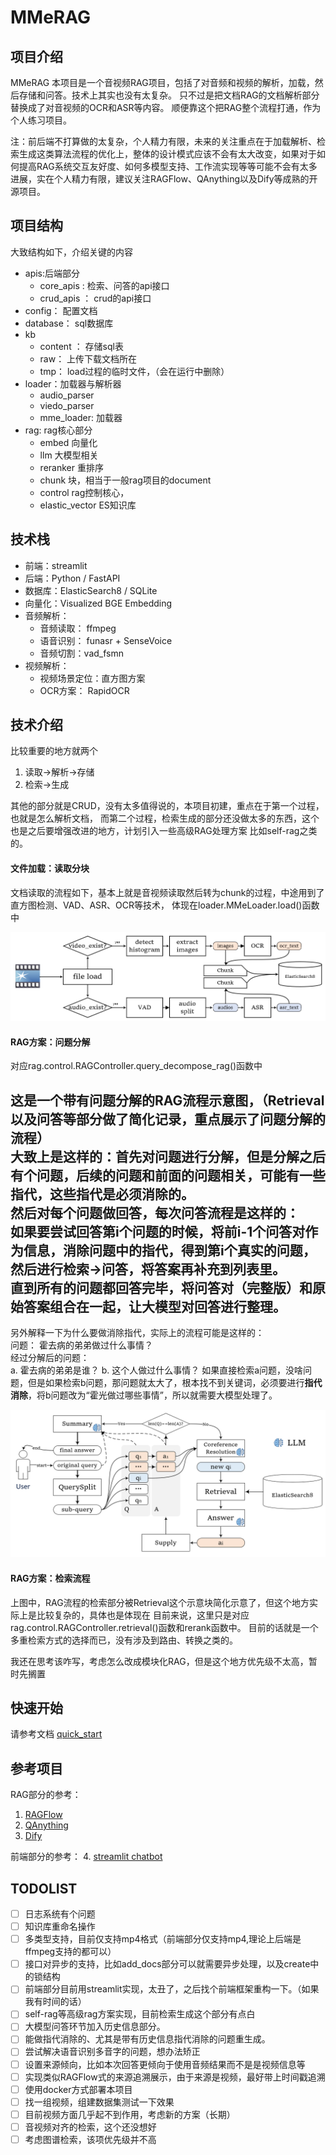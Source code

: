 # MMeRAG

## 项目介绍
MMeRAG
本项目是一个音视频RAG项目，包括了对音频和视频的解析，加载，然后存储和问答。技术上其实也没有太复杂。
只不过是把文档RAG的文档解析部分替换成了对音视频的OCR和ASR等内容。
顺便靠这个把RAG整个流程打通，作为个人练习项目。

注：前后端不打算做的太复杂，个人精力有限，未来的关注重点在于加载解析、检索生成这类算法流程的优化上，整体的设计模式应该不会有太大改变，如果对于如何提高RAG系统交互友好度、如何多模型支持、工作流实现等等可能不会有太多进展，实在个人精力有限，建议关注RAGFlow、QAnything以及Dify等成熟的开源项目。

## 项目结构

大致结构如下，介绍关键的内容
- apis:后端部分
  - core_apis : 检索、问答的api接口
  - crud_apis ： crud的api接口
- config： 配置文档
- database： sql数据库
- kb
  - content ： 存储sql表
  - raw： 上传下载文档所在
  - tmp： load过程的临时文件，（会在运行中删除）
- loader：加载器与解析器
  - audio_parser
  - viedo_parser
  - mme_loader: 加载器
- rag:   rag核心部分
  - embed 向量化
  - llm 大模型相关
  - reranker  重排序
  - chunk    块，相当于一般rag项目的document
  - control  rag控制核心，
  - elastic_vector   ES知识库

## 技术栈
- 前端：streamlit
- 后端：Python / FastAPI
- 数据库：ElasticSearch8 / SQLite
- 向量化：Visualized BGE Embedding
- 音频解析：
  - 音频读取： ffmpeg
  - 语音识别： funasr + SenseVoice
  - 音频切割：vad_fsmn
- 视频解析：
  - 视频场景定位：直方图方案
  - OCR方案： RapidOCR

## 技术介绍

比较重要的地方就两个
1. 读取->解析->存储
2. 检索->生成

其他的部分就是CRUD，没有太多值得说的，本项目初建，重点在于第一个过程，也就是怎么解析文档，
而第二个过程，检索生成的部分还没做太多的东西，这个也是之后要增强改进的地方，计划引入一些高级RAG处理方案
比如self-rag之类的。


#### 文件加载：读取分块
文档读取的流程如下，基本上就是音视频读取然后转为chunk的过程，中途用到了直方图检测、VAD、ASR、OCR等技术，
体现在loader.MMeLoader.load()函数中

![读取分块示意图](assert/images/img03.png)

#### RAG方案：问题分解
对应rag.control.RAGController.query_decompose_rag()函数中

这是一个带有问题分解的RAG流程示意图，（Retrieval以及问答等部分做了简化记录，重点展示了问题分解的流程）\
大致上是这样的：首先对问题进行分解，但是分解之后有个问题，后续的问题和前面的问题相关，可能有一些指代，这些指代是必须消除的。\
然后对每个问题做回答，每次问答流程是这样的：\
如果要尝试回答第i个问题的时候，将前i-1个问答对作为信息，消除问题中的指代，得到第i个真实的问题，然后进行检索->问答，将答案再补充到列表里。\
直到所有的问题都回答完毕，将问答对（完整版）和原始答案组合在一起，让大模型对回答进行整理。
---
另外解释一下为什么要做消除指代，实际上的流程可能是这样的：\
问题： 霍去病的弟弟做过什么事情？\
经过分解后的问题：\
a. 霍去病的弟弟是谁？
b. 这个人做过什么事情？
如果直接检索a问题，没啥问题，但是如果检索b问题，那问题就太大了，根本找不到关键词，必须要进行**指代消除**，将b问题改为“霍光做过哪些事情”，所以就需要大模型处理了。

![问题分解示意图](assert/images/img02.png)



#### RAG方案：检索流程
上图中，RAG流程的检索部分被Retrieval这个示意块简化示意了，但这个地方实际上是比较复杂的，具体也是体现在
目前来说，这里只是对应rag.control.RAGController.retrieval()函数和rerank函数中。
目前的话就是一个多重检索方式的选择而已，没有涉及到路由、转换之类的。

我还在思考该咋写，考虑怎么改成模块化RAG，但是这个地方优先级不太高，暂时先搁置

## 快速开始

请参考文档 [quick_start](assert/doc/quick_start.md)

## 参考项目
RAG部分的参考：
1. [RAGFlow](https://github.com/infiniflow/ragflow)
2. [QAnything](https://github.com/netease-youdao/qanything)
3. [Dify](https://github.com/langgenius/dify)  

前端部分的参考：
4. [streamlit chatbot](https://blog.csdn.net/qq_39813001/article/details/136180110)



## TODOLIST
- [ ] 日志系统有个问题
- [ ] 知识库重命名操作
- [ ] 多类型支持，目前仅支持mp4格式（前端部分仅支持mp4,理论上后端是ffmpeg支持的都可以）
- [ ] 接口对异步的支持，比如add_docs部分可以就需要异步处理，以及create中的锁结构
- [ ] 前端部分目前用streamlit实现，太丑了，之后找个前端框架重构一下。（如果我有时间的话）
- [ ] self-rag等高级rag方案实现，目前检索生成这个部分有点白
- [ ] 大模型问答环节加入历史信息部分。
- [ ] 能做指代消除的、尤其是带有历史信息指代消除的问题重生成。
- [ ] 尝试解决语音识别多音字的问题，想办法矫正
- [ ] 设置来源倾向，比如本次回答更倾向于使用音频结果而不是是视频信息等
- [ ] 实现类似RAGFlow式的来源追溯展示，由于来源是视频，最好带上时间戳追溯
- [ ] 使用docker方式部署本项目
- [ ] 找一组视频，组建数据集测试一下效果
- [ ] 目前视频方面几乎起不到作用，考虑新的方案（长期）
- [ ] 音视频对齐的检索，这个还没想好
- [ ] 考虑图谱检索，该项优先级并不高
